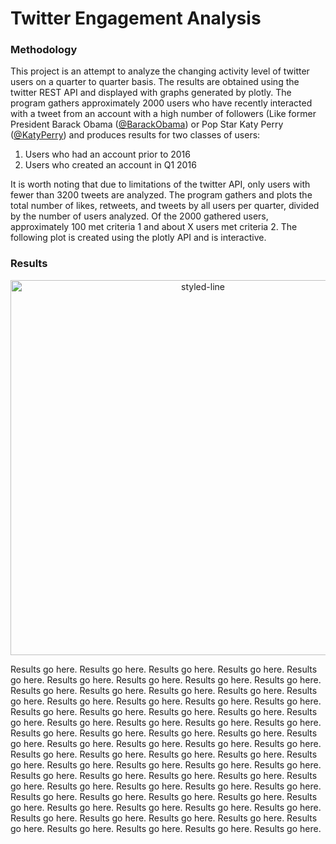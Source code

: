 # Twitter Engagement Analysis

### Methodology

This project is an attempt to analyze the changing activity level of twitter users on a quarter to quarter basis. The results are obtained using the twitter REST API and displayed with graphs generated by plotly. The program gathers approximately 2000 users who have recently interacted with a tweet from an account with a high number of followers (Like former President Barack Obama ([@BarackObama](https://twitter.com/barackobama)) or Pop Star Katy Perry ([@KatyPerry](https://twitter.com/katyperry)) and produces results for two classes of users:
1. Users who had an account prior to 2016
2. Users who created an account in Q1 2016

It is worth noting that due to limitations of the twitter API, only users with fewer than 3200 tweets are analyzed. The program gathers and plots the total number of likes, retweets, and tweets by all users per quarter, divided by the number of users analyzed. Of the 2000 gathered users, approximately 100 met criteria 1 and about X users met criteria 2. The following plot is created using the plotly API and is interactive. 

### Results

<div>
    <a href="https://plot.ly/~siddiki/5/?share_key=A8EvcNHDElNb4ehiDmWgSA" target="_blank" title="styled-line" style="display: block; text-align: center;"><img src="https://plot.ly/~siddiki/5.png?share_key=A8EvcNHDElNb4ehiDmWgSA" alt="styled-line" style="max-width: 100%;width: 600px;"  width="600" onerror="this.onerror=null;this.src='https://plot.ly/404.png';" /></a>
    <script data-plotly="siddiki:5" sharekey-plotly="A8EvcNHDElNb4ehiDmWgSA" src="https://plot.ly/embed.js" async></script>
</div>


Results go here. Results go here. Results go here. Results go here. Results go here. Results go here. Results go here. Results go here. Results go here. Results go here. Results go here. Results go here. Results go here. Results go here. Results go here. Results go here. Results go here. Results go here. Results go here. Results go here. Results go here. Results go here. Results go here. Results go here. Results go here. Results go here. Results go here. Results go here. Results go here. Results go here. Results go here. Results go here. Results go here. Results go here. Results go here. Results go here. Results go here. Results go here. Results go here. Results go here. Results go here. Results go here. Results go here. Results go here. Results go here. Results go here. Results go here. Results go here. Results go here. Results go here. Results go here. Results go here. Results go here. Results go here. Results go here. Results go here. Results go here. Results go here. Results go here. Results go here. Results go here. Results go here. Results go here. Results go here. Results go here. Results go here. Results go here. Results go here. Results go here. Results go here. Results go here. Results go here. 


